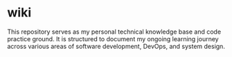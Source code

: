 # wiki

This repository serves as my personal technical knowledge base and code practice ground. It is structured to document my ongoing learning journey across various areas of software development, DevOps, and system design.